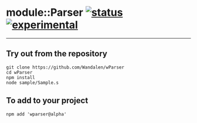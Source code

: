 
# module::Parser [![status](https://github.com/Wandalen/wParser/workflows/publish/badge.svg)](https://github.com/Wandalen/wParser/actions?query=workflow%3Apublish) [![experimental](https://img.shields.io/badge/stability-experimental-orange.svg)](https://github.com/emersion/stability-badges#experimental)

___

## Try out from the repository
```
git clone https://github.com/Wandalen/wParser
cd wParser
npm install
node sample/Sample.s
```

## To add to your project
```
npm add 'wparser@alpha'
```


